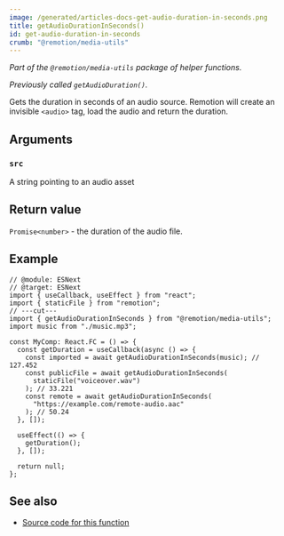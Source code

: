 ```yaml
---
image: /generated/articles-docs-get-audio-duration-in-seconds.png
title: getAudioDurationInSeconds()
id: get-audio-duration-in-seconds
crumb: "@remotion/media-utils"
---
```


_Part of the `@remotion/media-utils` package of helper functions._

_Previously called `getAudioDuration()`._

Gets the duration in seconds of an audio source. Remotion will create an invisible `<audio>` tag, load the audio and return the duration.

## Arguments

### `src`

A string pointing to an audio asset

## Return value

`Promise<number>` - the duration of the audio file.

## Example

```tsx twoslash
// @module: ESNext
// @target: ESNext
import { useCallback, useEffect } from "react";
import { staticFile } from "remotion";
// ---cut---
import { getAudioDurationInSeconds } from "@remotion/media-utils";
import music from "./music.mp3";

const MyComp: React.FC = () => {
  const getDuration = useCallback(async () => {
    const imported = await getAudioDurationInSeconds(music); // 127.452
    const publicFile = await getAudioDurationInSeconds(
      staticFile("voiceover.wav")
    ); // 33.221
    const remote = await getAudioDurationInSeconds(
      "https://example.com/remote-audio.aac"
    ); // 50.24
  }, []);

  useEffect(() => {
    getDuration();
  }, []);

  return null;
};
```

## See also

- [Source code for this function](https://github.com/remotion-dev/remotion/blob/main/packages/media-utils/src/get-audio-duration-in-seconds.ts)
